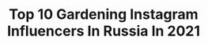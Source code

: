 ---
title: Top 10 Gardening Instagram Influencers In Russia In 2021
description: >-
  Find top gardening Instagram influencers in Russia in 2021. Most popular hashtags: #gardening #garden #flowers #mygarden.
platform: Instagram
hits: 17
text_top: Analyze the best Instagram profiles on inBeat.
text_bottom: Our search engine holds 17 Instagram influencers like this in Russia for you to pitch.
profiles:
  - username: "lisa_i_sad"
    fullname: >-
      Лиса и Сад.
    bio: >-
      Елизавета. Краснодарский край. О саде и о жизни. Пеларгониии и другие растения из моего сада здесь @lisa_katalog
    location: "Russia"
    followers: 11391
    engagement: 796
    commentsToLikes: 0.061986
    id: ck136dyx060qy0i19gmhe9cg0
    verified: false
    hashtags: ""
  - username: "fuchsi_ya"
    fullname: >-
      Julia
    bio: >-
      Расскажу все о фуксиях Учусь выращивать розы Путешествую 💓🇹🇭🇬🇪 32 страны Here to inspire and be inspired
    location: "Russia"
    followers: 7665
    engagement: 910
    commentsToLikes: 0.029228
    id: ck14hlt30ayns0i199myfhpxy
    verified: false
    hashtags: "#jardin, #monjardin, #gardening, #fuchsi"
  - username: "sultanova_sad"
    fullname: >-
      Людмила (Мой Сад)
    bio: >-
      Загородная жизнь, огород🍐🍎🍅, дача, сад, цветы🌷🌹🥀🌺. Люблю свой дом🏡, свою семью👨‍👩‍👦‍👦, в людях ценю - порядочность😉.
    location: "Russia"
    followers: 29344
    engagement: 366
    commentsToLikes: 0.042171
    id: ck134ra68xtap0i191737dxon
    verified: false
    hashtags: "#myflowers, #flowers, #beautiful, #flowerstagram"
  - username: "landshaft.design"
    fullname: >-
      ЛАНДШАФТНЫЙ ДИЗАЙН▪︎ДАЧА▪︎САД
    bio: >-
      🔝Первый блог в России о ландшафте и саде 🇷🇺 🏡 Садовые кресла @kreslo_relax 📲 По вопросам обращайтесь в директ Профессиональные услуги по озеленению ⬇️
    location: "Russia"
    followers: 359124
    engagement: 180
    commentsToLikes: 0.009621
    id: ck15uajmem83n0i19updcp14r
    verified: false
    hashtags: ""
  - username: "richardbloomphoto"
    fullname: >-
      Richard Bloom
    bio: >-
      Photographer of Gardens, Plants for mags and designers. International Garden Photographer of The Year 2016 GMG Features Photographer of The Year 2018.
    location: "Russia"
    followers: 9603
    engagement: 1070
    commentsToLikes: 0.021065
    id: ck5zwne9r6flw0i14udxz3xd0
    verified: false
    hashtags: "#conifers, #gardening, #gardenlovers, #floralphotography"
  - username: "julia_raduga_"
    fullname: >-
      🌺🌹🌺дом в цветах🌳🌿🌲сад
    bio: >-
      🌺Юлия ￼￼￼🌺выращиваю свой неповторимый сад 🌺коллекционирую сортовые пеларгонии 🌺магазин @pelargoni_garden_tula
    location: "Russia"
    followers: 40353
    engagement: 511
    commentsToLikes: 0.034801
    id: ck15uap1am8tw0i19baqoslyj
    verified: false
    hashtags: "#geraniums, #pelargonium, #mygardentoday, #geranium"
  - username: "helen_fairy_garden"
    fullname: >-
      Елена Власова
    bio: >-
      Мой большой и молодой сад в Подмосковье
    location: "Russia"
    followers: 20161
    engagement: 420
    commentsToLikes: 0.040041
    id: ck6ubd5je8vg00j71zvzo2q51
    verified: false
    hashtags: "#prettygardens, #autumngarden, #wintersoon, #annualflowers"
  - username: "aleksandrov_sad"
    fullname: >-
      🍃Сад🍃Огород🍃Ландшафт
    bio: >-
      👒ЮЛИЯ 🌳 Делюсь всеми секретами выращивания растений и уходом за садом. 🌳Растим сад с нуля. 🌳Дача40 соток в Подмосковье 🌳Фото только из Моего Сада!
    location: "Russia"
    followers: 107821
    engagement: 349
    commentsToLikes: 0.063381
    id: ck0w5iduw3rv70i198s6ywevt
    verified: false
    hashtags: "#garden, #gardening"
  - username: "dom___mechti"
    fullname: >-
      ЛУЧШИЕ ИДЕИ ДЛЯ ДОМА🏡
    bio: >-
      🛋ИНТЕРЬЕР 🏡ДЕКОР 🔥УЮТ 💡ПОЛЕЗНЫЕ ИДЕИ 👩‍⚖️По поводу рекламы - в Direkt
    location: "Russia"
    followers: 55231
    engagement: 232
    commentsToLikes: 0.017196
    id: ckap1lk21v2ev0i78sfxhcqr2
    verified: false
    hashtags: "#decorationinterieur, #decor, #design, #interiordesign"
  - username: "katerinagepta"
    fullname: >-
      Катерина Гепта
    bio: >-
      Здесь живут вышитые олени🦌 рисуются цветы и птицы🌿🦉 Мои рисунки - #katerinagepta_art Мои олени - #katerinagepta_embroidered_deer
    location: "Russia"
    followers: 8525
    engagement: 490
    commentsToLikes: 0.038070
    id: ck14js63tlwr00i194rnxdq0n
    verified: false
    hashtags: "#garden, #botanicalillustration, #herbals, #flowersandgarden"
---